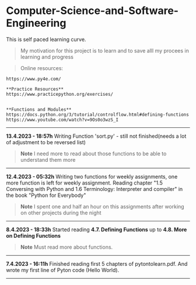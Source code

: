 # Computer-Science-and-Software-Engineering

This is self paced learning curve.

>   My motivation for this project is to learn and to save alll my procees in learning and progress

>   Online resources:
 
    https://www.py4e.com/

    **Practice Resources**
    https://www.practicepython.org/exercises/


    **Functions and Modules**
    https://docs.python.org/3/tutorial/controlflow.html#defining-functions
    https://www.youtube.com/watch?v=9Os0o3wzS_I


---

  **13.4.2023 - 18:57h**
Writing Function 'sort.py' - still not finished(needs a lot of adjustment to be reversed list) 

> **Note**
> I need more to read about those functions to be able to understand them more

---

  **12.4.2023 - 05:32h**
Writing two functions for weekly assignments, one more function is left for weekly assignment.
Reading chapter "1.5 Conversing with Python and 1.6 Terminology: Interpreter and compiler" in the book "Python for Everybody"

> **Note**
> I spent one and half an hour on this assignments after working on other projects during the night

---

 **8.4.2023 - 18:33h**
   Started reading  **4.7. Defining Functions**  up to **4.8. More on Defining Functions** 

> **Note**
>  Must read more about functions.

---

   **7.4.2023 - 16:11h**
    Finished reading first 5 chapters of pytontolearn.pdf. And wrote my first line of Pyton code (Hello World).

---
